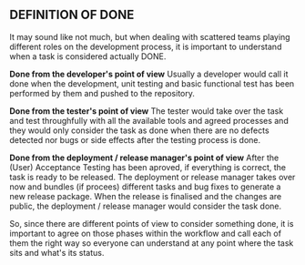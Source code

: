 ## DEFINITION OF DONE

It may sound like not much, but when dealing with scattered teams playing different roles on the development process, it is important to understand when a task is considered actually DONE.

**Done from the developer's point of view**
Usually a developer would call it done when the development, unit testing and basic functional test has been performed by them and pushed to the repository.

**Done from the tester's point of view**
The tester would take over the task and test throughfully with all the available tools and agreed processes and they would only consider the task as done when there are no defects detected nor bugs or side effects after the testing process is done.

**Done from the deployment / release manager's point of view**
After the (User) Acceptance Testing has been aproved, if everything is correct, the task is ready to be released. The deployment or release manager takes over now and bundles (if procees) different tasks and bug fixes to generate a new release package. When the release is finalised and the changes are public, the deployment / release manager would consider the task done.

So, since there are different points of view to consider something done, it is important to agree on those phases within the workflow and call each of them the right way so everyone can understand at any point where the task sits and what's its status.
